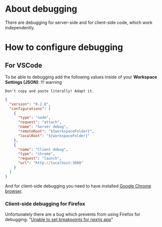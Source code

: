 # About debugging

There are debugging for server-side and for client-side code, which work independently.

# How to configure debugging

## For VSCode

To be able to debugging add the following values inside of your **Workspace Settings (JSON)**:
!!! warning

    Don't copy and paste literally! Adapt it.

```json
{
  "version": "0.2.0",
  "configurations": [
    {
      "type": "node",
      "request": "attach",
      "name": "Server debug",
      "remoteRoot": "${workspaceFolder}",
      "localRoot": "${workspaceFolder}"
    },
    {
      "name": "Client debug",
      "type": "chrome",
      "request": "launch",
      "url": "http://localhost:3000"
    }
  ]
}
```

And for client-side debugging you need to have installed [Google Chrome browser](https://www.google.com/chrome/).

### Client-side debugging for Firefox

Unfortunately there are a bug which prevents from using Firefox for debugging:
"[Unable to set breakpoints for nextjs app](https://github.com/firefox-devtools/vscode-firefox-debug/issues/208)"
